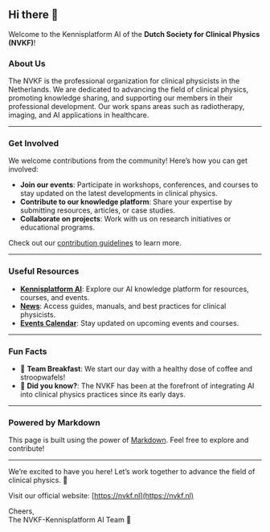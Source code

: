 ## Hi there 👋  

Welcome to the Kennisplatform AI of the **Dutch Society for Clinical Physics (NVKF)**!  

<!--

**Here are some ideas to get you started:**

🙋‍♀️ A short introduction - what is your organization all about?  
🌈 Contribution guidelines - how can the community get involved?  
👩‍💻 Useful resources - where can the community find your docs? Is there anything else the community should know?  
🍿 Fun facts - what does your team eat for breakfast?  
🧙 Remember, you can do mighty things with the power of [Markdown](https://docs.github.com/github/writing-on-github/getting-started-with-writing-and-formatting-on-github/basic-writing-and-formatting-syntax)  
-->

### **About Us**  
The NVKF is the professional organization for clinical physicists in the Netherlands. We are dedicated to advancing the field of clinical physics, promoting knowledge sharing, and supporting our members in their professional development. Our work spans areas such as radiotherapy, imaging, and AI applications in healthcare.  

---

### **Get Involved**  
We welcome contributions from the community! Here’s how you can get involved:  
- **Join our events**: Participate in workshops, conferences, and courses to stay updated on the latest developments in clinical physics.  
- **Contribute to our knowledge platform**: Share your expertise by submitting resources, articles, or case studies.  
- **Collaborate on projects**: Work with us on research initiatives or educational programs.  

Check out our [contribution guidelines](https://nvkf.nl/contribute) to learn more.  

---

### **Useful Resources**  
- **[Kennisplatform AI](https://nvkf.nl/kennisplatform-ai)**: Explore our AI knowledge platform for resources, courses, and events.  
- **[News](https://nvkf.nl/nieuws)**: Access guides, manuals, and best practices for clinical physicists.  
- **[Events Calendar](https://nvkf.nl/agenda)**: Stay updated on upcoming events and courses.  

---

### **Fun Facts**  
- 🍳 **Team Breakfast**: We start our day with a healthy dose of coffee and stroopwafels!  
- 🧠 **Did you know?**: The NVKF has been at the forefront of integrating AI into clinical physics practices since its early days.  

---

### **Powered by Markdown**  
This page is built using the power of [Markdown](https://docs.github.com/github/writing-on-github/getting-started-with-writing-and-formatting-on-github/basic-writing-and-formatting-syntax). Feel free to explore and contribute!  

---

We’re excited to have you here! Let’s work together to advance the field of clinical physics. 🚀  

<!-- Add a link to your main website or contact page -->  
Visit our official website: [https://nvkf.nl](https://nvkf.nl)  

<!-- Add a friendly closing -->  
Cheers,  
The NVKF-Kennisplatform AI Team 🌟
